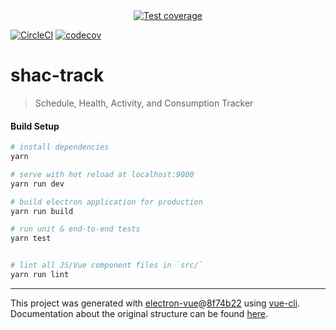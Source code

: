 <div style="text-align: center">
	<a href="https://codecov.io/gh/spyfu/spyfu/branch/next">
    	<img alt="Test coverage" src="https://codecov.io/gh/retrocede/SHAC-Track/branch/master/graphs/icicle.svg?token=BcYkPeMdJv" />
    </a>
</div>

[![CircleCI](https://circleci.com/gh/retrocede/SHAC-Track/tree/master.svg?style=svg)](https://circleci.com/gh/retrocede/SHAC-Track/tree/master) [![codecov](https://codecov.io/gh/retrocede/SHAC-Track/branch/master/graph/badge.svg)](https://codecov.io/gh/retrocede/SHAC-Track)


# shac-track

> Schedule, Health, Activity, and Consumption Tracker

#### Build Setup

``` bash
# install dependencies
yarn

# serve with hot reload at localhost:9080
yarn run dev

# build electron application for production
yarn run build

# run unit & end-to-end tests
yarn test


# lint all JS/Vue component files in `src/`
yarn run lint

```

---

This project was generated with [electron-vue](https://github.com/SimulatedGREG/electron-vue)@[8f74b22](https://github.com/SimulatedGREG/electron-vue/tree/8f74b22cc8464f6ec75920774d9e859725dc3236) using [vue-cli](https://github.com/vuejs/vue-cli). Documentation about the original structure can be found [here](https://simulatedgreg.gitbooks.io/electron-vue/content/index.html).
